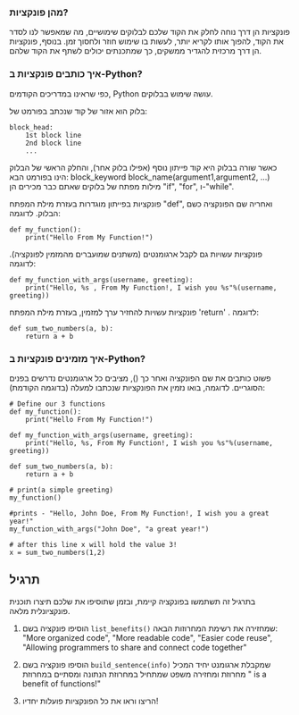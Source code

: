 ### מהן פונקציות?

פונקציות הן דרך נוחה לחלק את הקוד שלכם לבלוקים שימושיים, מה שמאפשר לנו לסדר את הקוד, להפוך אותו לקריא יותר, לעשות בו שימוש חוזר ולחסוך זמן. בנוסף, פונקציות הן דרך מרכזית להגדיר ממשקים, כך שמתכנתים יכולים לשתף את הקוד שלהם.

### איך כותבים פונקציות ב-Python?

כפי שראינו במדריכים הקודמים, Python עושה שימוש בבלוקים.

בלוק הוא אזור של קוד שנכתב בפורמט של:

    block_head:
        1st block line
        2nd block line
        ...

כאשר שורה בבלוק היא קוד פייתון נוסף (אפילו בלוק אחר), והחלק הראשי של הבלוק הינו בפורמט הבא:
block_keyword block_name(argument1,argument2, ...)
מילות מפתח של בלוקים שאתם כבר מכירים הן "if", "for", ו-"while".

פונקציות בפייתון מוגדרות בעזרת מילת המפתח "def", ואחריה שם הפונקציה כשם הבלוק.
לדוגמה:

    def my_function():
        print("Hello From My Function!")


פונקציות עשויות גם לקבל ארגומנטים (משתנים שמועברים מהמזמין לפונקציה).
לדוגמה:

    def my_function_with_args(username, greeting):
        print("Hello, %s , From My Function!, I wish you %s"%(username, greeting))


פונקציות עשויות להחזיר ערך למזמין, בעזרת מילת המפתח 'return' .
לדוגמה:

    def sum_two_numbers(a, b):
        return a + b

### איך מזמינים פונקציות ב-Python?

פשוט כותבים את שם הפונקציה ואחר כך (), מציבים כל ארגומנטים נדרשים בפנים הסוגריים.
לדוגמה, בואו נזמין את הפונקציות שנכתבו למעלה (בדוגמה הקודמת):

    # Define our 3 functions
    def my_function():
        print("Hello From My Function!")

    def my_function_with_args(username, greeting):
        print("Hello, %s, From My Function!, I wish you %s"%(username, greeting))

    def sum_two_numbers(a, b):
        return a + b

    # print(a simple greeting)
    my_function()

    #prints - "Hello, John Doe, From My Function!, I wish you a great year!"
    my_function_with_args("John Doe", "a great year!")

    # after this line x will hold the value 3!
    x = sum_two_numbers(1,2)  


תרגיל
--------

בתרגיל זה תשתמשו בפונקציה קיימת, ובזמן שתוסיפו את שלכם תיצרו תוכנית פונקציונלית מלאה.

1. הוסיפו פונקציה בשם `list_benefits()` שמחזירה את רשימת המחרוזות הבאה: "More organized code", "More readable code", "Easier code reuse", "Allowing programmers to share and connect code together"

2. הוסיפו פונקציה בשם `build_sentence(info)` שמקבלת ארגומנט יחיד המכיל מחרוזת ומחזירה משפט שמתחיל במחרוזת הנתונה ומסתיים במחרוזת " is a benefit of functions!" 

3. הריצו וראו את כל הפונקציות פועלות יחדיו!